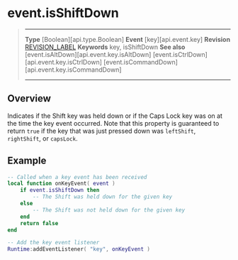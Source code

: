 
# event.isShiftDown

> --------------------- ------------------------------------------------------------------------------------------
> __Type__              [Boolean][api.type.Boolean]
> __Event__             [key][api.event.key]
> __Revision__          [REVISION_LABEL](REVISION_URL)
> __Keywords__          key, isShiftDown
> __See also__			[event.isAltDown][api.event.key.isAltDown]
>						[event.isCtrlDown][api.event.key.isCtrlDown]
>						[event.isCommandDown][api.event.key.isCommandDown]
> --------------------- ------------------------------------------------------------------------------------------

## Overview

Indicates if the Shift key was held down or if the Caps Lock key was on at the time the key event occurred. Note that this property is guaranteed to return `true` if the key that was just pressed down was `leftShift`, `rightShift`, or `capsLock`.

## Example
 
``````lua
-- Called when a key event has been received
local function onKeyEvent( event )
	if event.isShiftDown then
		-- The Shift was held down for the given key
	else
		-- The Shift was not held down for the given key
	end
	return false
end

-- Add the key event listener
Runtime:addEventListener( "key", onKeyEvent )
``````
